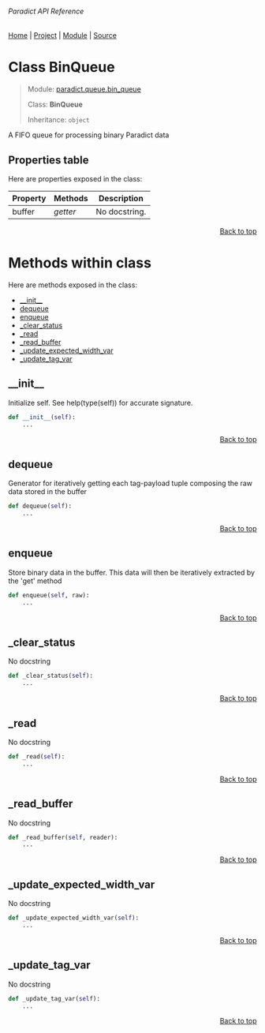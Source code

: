 ###### Paradict API Reference
[Home](/docs/api/README.md) | [Project](/README.md) | [Module](/docs/api/modules/paradict/queue/bin_queue/README.md) | [Source](/paradict/queue/bin_queue.py)

# Class BinQueue
> Module: [paradict.queue.bin\_queue](/docs/api/modules/paradict/queue/bin_queue/README.md)
>
> Class: **BinQueue**
>
> Inheritance: `object`

A FIFO queue for processing binary Paradict data

## Properties table
Here are properties exposed in the class:

| Property | Methods | Description |
| --- | --- | --- |
| buffer | _getter_ | No docstring. |

<p align="right"><a href="#paradict-api-reference">Back to top</a></p>

# Methods within class
Here are methods exposed in the class:
- [\_\_init\_\_](#__init__)
- [dequeue](#dequeue)
- [enqueue](#enqueue)
- [\_clear\_status](#_clear_status)
- [\_read](#_read)
- [\_read\_buffer](#_read_buffer)
- [\_update\_expected\_width\_var](#_update_expected_width_var)
- [\_update\_tag\_var](#_update_tag_var)

## \_\_init\_\_
Initialize self.  See help(type(self)) for accurate signature.

```python
def __init__(self):
    ...
```

<p align="right"><a href="#paradict-api-reference">Back to top</a></p>

## dequeue
Generator for iteratively getting each tag-payload tuple composing the
raw data stored in the buffer

```python
def dequeue(self):
    ...
```

<p align="right"><a href="#paradict-api-reference">Back to top</a></p>

## enqueue
Store binary data in the buffer. This data will then be iteratively
extracted by the 'get' method

```python
def enqueue(self, raw):
    ...
```

<p align="right"><a href="#paradict-api-reference">Back to top</a></p>

## \_clear\_status
No docstring

```python
def _clear_status(self):
    ...
```

<p align="right"><a href="#paradict-api-reference">Back to top</a></p>

## \_read
No docstring

```python
def _read(self):
    ...
```

<p align="right"><a href="#paradict-api-reference">Back to top</a></p>

## \_read\_buffer
No docstring

```python
def _read_buffer(self, reader):
    ...
```

<p align="right"><a href="#paradict-api-reference">Back to top</a></p>

## \_update\_expected\_width\_var
No docstring

```python
def _update_expected_width_var(self):
    ...
```

<p align="right"><a href="#paradict-api-reference">Back to top</a></p>

## \_update\_tag\_var
No docstring

```python
def _update_tag_var(self):
    ...
```

<p align="right"><a href="#paradict-api-reference">Back to top</a></p>
